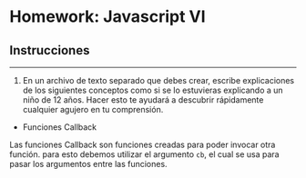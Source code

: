 # Homework: Javascript VI

## Instrucciones
---
1. En un archivo de texto separado que debes crear, escribe explicaciones de los siguientes conceptos como si se lo estuvieras explicando a un niño de 12 años. Hacer esto te ayudará a descubrir rápidamente cualquier agujero en tu comprensión.

* Funciones Callback

Las funciones Callback son funciones creadas para poder invocar otra función. para esto debemos utilizar el argumento `cb`, el cual se usa para pasar los argumentos entre las funciones.